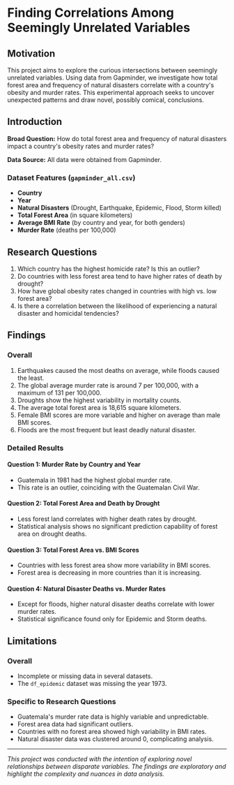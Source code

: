 # Finding Correlations Among Seemingly Unrelated Variables

## Motivation

This project aims to explore the curious intersections between seemingly unrelated variables. Using data from Gapminder, we investigate how total forest area and frequency of natural disasters correlate with a country's obesity and murder rates. This experimental approach seeks to uncover unexpected patterns and draw novel, possibly comical, conclusions.

## Introduction

**Broad Question:** How do total forest area and frequency of natural disasters impact a country's obesity rates and murder rates?

**Data Source:** All data were obtained from Gapminder.

### Dataset Features (`gapminder_all.csv`)

- **Country**
- **Year**
- **Natural Disasters** (Drought, Earthquake, Epidemic, Flood, Storm killed)
- **Total Forest Area** (in square kilometers)
- **Average BMI Rate** (by country and year, for both genders)
- **Murder Rate** (deaths per 100,000)

## Research Questions

1. Which country has the highest homicide rate? Is this an outlier?
2. Do countries with less forest area tend to have higher rates of death by drought?
3. How have global obesity rates changed in countries with high vs. low forest area?
4. Is there a correlation between the likelihood of experiencing a natural disaster and homicidal tendencies?

## Findings

### Overall

1. Earthquakes caused the most deaths on average, while floods caused the least.
2. The global average murder rate is around 7 per 100,000, with a maximum of 131 per 100,000.
3. Droughts show the highest variability in mortality counts.
4. The average total forest area is 18,615 square kilometers.
5. Female BMI scores are more variable and higher on average than male BMI scores.
6. Floods are the most frequent but least deadly natural disaster.

### Detailed Results

#### Question 1: Murder Rate by Country and Year
- Guatemala in 1981 had the highest global murder rate.
- This rate is an outlier, coinciding with the Guatemalan Civil War.

#### Question 2: Total Forest Area and Death by Drought
- Less forest land correlates with higher death rates by drought.
- Statistical analysis shows no significant prediction capability of forest area on drought deaths.

#### Question 3: Total Forest Area vs. BMI Scores
- Countries with less forest area show more variability in BMI scores.
- Forest area is decreasing in more countries than it is increasing.

#### Question 4: Natural Disaster Deaths vs. Murder Rates
- Except for floods, higher natural disaster deaths correlate with lower murder rates.
- Statistical significance found only for Epidemic and Storm deaths.

## Limitations

### Overall
- Incomplete or missing data in several datasets.
- The `df_epidemic` dataset was missing the year 1973.

### Specific to Research Questions
- Guatemala's murder rate data is highly variable and unpredictable.
- Forest area data had significant outliers.
- Countries with no forest area showed high variability in BMI rates.
- Natural disaster data was clustered around 0, complicating analysis.

---

*This project was conducted with the intention of exploring novel relationships between disparate variables. The findings are exploratory and highlight the complexity and nuances in data analysis.*
